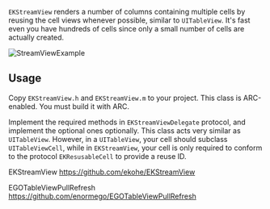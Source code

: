 `EKStreamView` renders a number of columns containing multiple cells by reusing the cell views whenever possible, similar to `UITableView`. It's fast even you have hundreds of cells since only a small number of cells are actually created.

![StreamViewExample](https://raw.github.com/guiyunchuan/StreamViewExample/master/Screenshot%202013.11.22%2010.13.35.png "Screenshot")

## Usage ##

Copy `EKStreamView.h` and `EKStreamView.m` to your project. This class is ARC-enabled. You must build it with ARC.

Implement the required methods in `EKStreamViewDelegate` protocol, and implement the optional ones optionally. This class acts very similar as `UITableView`. However, in a `UITableView`, your cell should subclass `UITableViewCell`, while in `EKStreamView`, your cell is only required to conform to the protocol `EKResusableCell` to provide a reuse ID.

EKStreamView
https://github.com/ekohe/EKStreamView


EGOTableViewPullRefresh
https://github.com/enormego/EGOTableViewPullRefresh